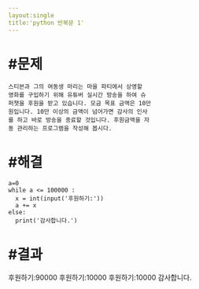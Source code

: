 ```yaml
---
layout:single
title:'python 반복문 1'
---
```

# #문제
~~~
스티븐과 그의 여동생 마리는 마을 파티에서 상영할
영화를 구입하기 위해 유튜버 실시간 방송을 하여 슈
퍼챗을 후원을 받고 있습니다. 모금 목표 금액은 10만
원입니다. 10만 이상의 금액이 넘어가면 감사의 인사
를 하고 바로 방송을 종료할 것입니다. 후원금액을 자
동 관리하는 프로그램을 작성해 봅시다.
~~~
# #해결
~~~
a=0
while a <= 100000 :
  x = int(input('후원하기:'))
  a += x
else:
  print('감사합니다.')
~~~
# #결과
후원하기:90000
후원하기:10000
후원하기:10000
감사합니다.
